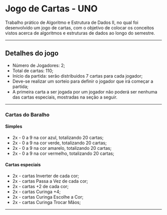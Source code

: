 # Jogo de Cartas - UNO

Trabalho prático de Algoritmo e Estrutura de Dados II, no qual foi desenvolvido um jogo de cartas, com o objetivo de colocar os conceitos vistos acerca de algoritmos e estruturas de dados ao longo do semestre.

---
## Detalhes do jogo

* Número de Jogadores: 2;
* Total de cartas: 110;
* Início da partida: serão distribuidos 7 cartas para cada jogador;
* Deve-se realizar um sorteio para definir o jogador que irá começar a partida;
* A primeira carta a ser jogada por um jogador não poderá ser nenhuma das cartas especiais, mostradas na seção a seguir.

---

### Cartas do Baralho
#### Simples

* 2x - 0 a 9 na cor azul, totalizando 20 cartas;
* 2x - 0 a 9 na cor verde, totalizando 20 cartas;
* 2x - 0 a 9 na cor amarelo, totalizando 20 cartas;
* 2x - 0 a 9 na cor vermelho, totalizando 20 cartas;

#### Cartas especiais

* 2x - cartas Inverter de cada cor;
* 2x - cartas Passa a Vez de cada cor;
* 2x - cartas +2 de cada cor;
* 2x - cartas Curinga +4;
* 2x - cartas Curinga Escolhe a Cor;
* 2x - cartas Curinga Trocar Mãos;

---